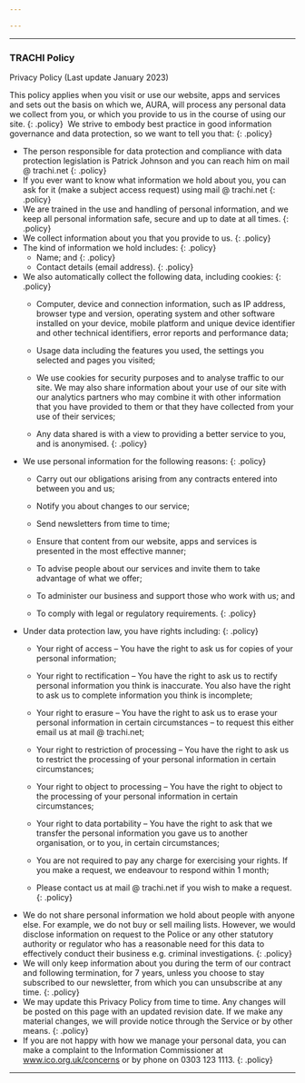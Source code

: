 ```yaml
---

---
```

----

### TRACHI Policy  

Privacy Policy (Last update January 2023)

This policy applies when you visit or use our website, apps and services and sets out the basis on which we, AURA, will process any personal data we collect from you, or which you provide to us in the course of using our site.
{: .policy}
​
We strive to embody best practice in good information governance and data protection, so we want to tell you that:
{: .policy}
* The person responsible for data protection and compliance with data protection legislation is Patrick Johnson and you can reach him on mail @ trachi.net
{: .policy}
* If you ever want to know what information we hold about you, you can ask for it (make a subject access request) using mail @ trachi.net
{: .policy}
* We are trained in the use and handling of personal information, and we keep all personal information safe, secure and up to date at all times.
{: .policy}
* We collect information about you that you provide to us.
{: .policy}
* The kind of information we hold includes:
	{: .policy}
	* Name; and
	{: .policy}
	* Contact details (email address).
{: .policy}
* We also automatically collect the following data, including cookies:
	{: .policy}
	* Computer, device and connection information, such as IP address, browser type and version, operating system and other software installed on your device, mobile platform and unique device identifier and other technical identifiers, error reports and performance data;

	* Usage data including the features you used, the settings you selected and pages you visited;

	* We use cookies for security purposes and to analyse traffic to our site.  We may also share information about your use of our site with our analytics partners who may combine it with other information that you have provided to them or that they have collected from your use of their services;

	* Any data shared is with a view to providing a better service to you, and is anonymised.
{: .policy}	
* We use personal information for the following reasons:
	{: .policy}
	* Carry out our obligations arising from any contracts entered into between you and us;
	
	* Notify you about changes to our service;

	* Send newsletters from time to time;

	* Ensure that content from our website, apps and services is presented in the most effective manner;

	* To advise people about our services and invite them to take advantage of what we offer;

	* To administer our business and support those who work with us; and

	* To comply with legal or regulatory requirements.
{: .policy}
* Under data protection law, you have rights including:
	{: .policy}
	* Your right of access – You have the right to ask us for copies of your personal information;

	* Your right to rectification – You have the right to ask us to rectify personal information you think is inaccurate. You also have the right to ask us to complete information you think is incomplete;

	* Your right to erasure – You have the right to ask us to erase your personal information in certain circumstances – to request this either email us at mail @ trachi.net;

	* Your right to restriction of processing – You have the right to ask us to restrict the processing of your personal information in certain circumstances;

	* Your right to object to processing – You have the right to object to the processing of your personal information in certain circumstances;

	* Your right to data portability – You have the right to ask that we transfer the personal information you gave us to another organisation, or to you, in certain circumstances;

	* You are not required to pay any charge for exercising your rights. If you make a request, we endeavour to respond within 1 month;

	* Please contact us at mail @ trachi.net if you wish to make a request.
{: .policy}
* We do not share personal information we hold about people with anyone else.  For example, we do not buy or sell mailing lists.  However, we would disclose information on request to the Police or any other statutory authority or regulator who has a reasonable need for this data to effectively conduct their business e.g. criminal investigations.
{: .policy}
* We will only keep information about you during the term of our contract and following termination, for 7 years, unless you choose to stay subscribed to our newsletter, from which you can unsubscribe at any time.
{: .policy}
* We may update this Privacy Policy from time to time.  Any changes will be posted on this page with an updated revision date.  If we make any material changes, we will provide notice through the Service or by other means.
{: .policy}
* If you are not happy with how we manage your personal data, you can make a complaint to the Information Commissioner at www.ico.org.uk/concerns or by phone on 0303 123 1113.
{: .policy}
----